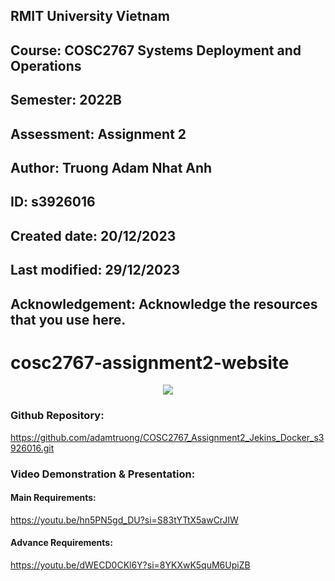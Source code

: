 ## RMIT University Vietnam
## Course: COSC2767 Systems Deployment and Operations
## Semester: 2022B
## Assessment: Assignment 2
## Author: Truong Adam Nhat Anh
## ID: s3926016
## Created  date: 20/12/2023
## Last modified: 29/12/2023
## Acknowledgement: Acknowledge the resources that you use here. 
# cosc2767-assignment2-website
<p align="center">
  <img src="https://i.imgur.com/xt6DYL2.png">
</p>

### Github Repository:
https://github.com/adamtruong/COSC2767_Assignment2_Jekins_Docker_s3926016.git


### Video Demonstration & Presentation:
#### Main Requirements:
https://youtu.be/hn5PN5gd_DU?si=S83tYTtX5awCrJIW

#### Advance Requirements:
https://youtu.be/dWECD0CKl6Y?si=8YKXwK5quM6UpiZB

